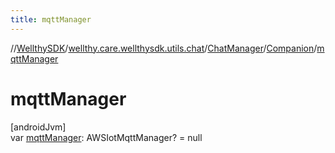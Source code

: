 ```yaml
---
title: mqttManager
---
```

//[WellthySDK](../../../../index.html)/[wellthy.care.wellthysdk.utils.chat](../../index.html)/[ChatManager](../index.html)/[Companion](index.html)/[mqttManager](mqtt-manager.html)



# mqttManager



[androidJvm]\
var [mqttManager](mqtt-manager.html): AWSIotMqttManager? = null




